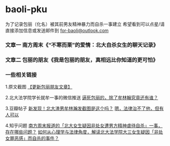 # baoli-pku
为了记录包丽（化名）被其前男友精神暴力而自杀一事建立
希望看到可以点星/请直接添加信息或发送邮件到 for-baoli@outlook.com

### 文章一 南方周末《“不寒而栗”的爱情：北大自杀女生的聊天记录》
### 文章二 包丽的朋友《我是包丽的朋友，真相远比你知道的更可怕》

### 一些相关链接
1.原文截图
[【更新包丽朋友文章】](https://www.douban.com/group/topic/160605417/)

2.北大法学院学长就牟一事的微信推送
[逼死包丽的，除了牟林翰究竟还有谁？](https://mp.weixin.qq.com/s/uNJR8-MPJG3a2_cwURwk6g)

3.豆瓣帖子
[新发现！北大渣男牟林瀚发截图是这个吗？](https://www.douban.com/group/topic/160668583/)
[嗯，法律治不了他，但有人可以](https://www.douban.com/group/topic/160678192/)

4.知乎问题
[南方周末报道的「北大女生疑因非处女遭男方精神虐待自杀」一事，存在哪些问题？](https://www.zhihu.com/question/360570348)
[如何从心理学与法律角度，解读北大法学院大三女生疑因「非处女罪恶感」而自杀的事件？](https://www.zhihu.com/question/360559399)
